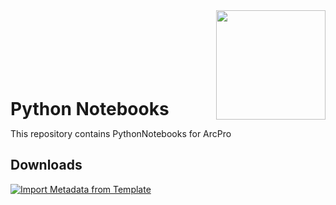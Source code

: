 <div style="display: flex; align-items: flex-end; justify-content: space-between; width: 100%;">
    <h1 style="margin: 0;">Python Notebooks</h1>
    <img src="https://github.com/user-attachments/assets/3d867e21-deed-4fcb-95b0-1856dad3ea1d" width="175">
</div>


  

This repository contains PythonNotebooks for ArcPro

## Downloads
[![Import Metadata from Template](https://img.shields.io/badge/Import_Metadata_from_Template-Download-blue?style=for-the-badge)](https://raw.githubusercontent.com/PaGS-GIS/Metadata-import-from-template/dbb2e2aeb283441461ca6550592a6811da44adab/ImportMetadataFromTemplate.ipynb)



